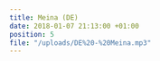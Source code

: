 ```yaml
---
title: Meina (DE)
date: 2018-01-07 21:13:00 +01:00
position: 5
file: "/uploads/DE%20-%20Meina.mp3"
---
```


